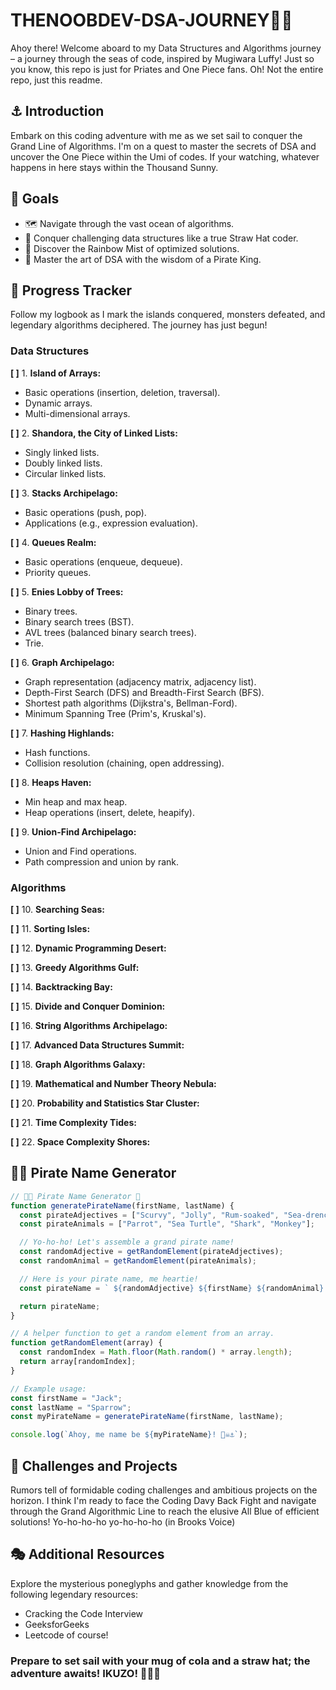# THENOOBDEV-DSA-JOURNEY🏴‍☠️

Ahoy there! Welcome aboard to my Data Structures and Algorithms journey – a journey through the seas of code, inspired by Mugiwara Luffy! Just so you know, this repo is just for Priates and One Piece fans. Oh! Not the entire repo, just this readme.

## ⚓ Introduction

Embark on this coding adventure with me as we set sail to conquer the Grand Line of Algorithms. I'm on a quest to master the secrets of DSA and uncover the One Piece within the Umi of codes. If your watching, whatever happens in here stays within the Thousand Sunny.

## 🌊 Goals

- 🗺️ Navigate through the vast ocean of algorithms.
- 🚀 Conquer challenging data structures like a true Straw Hat coder.
- 🌈 Discover the Rainbow Mist of optimized solutions.
- 🎩 Master the art of DSA with the wisdom of a Pirate King.

## 📜 Progress Tracker

Follow my logbook as I mark the islands conquered, monsters defeated, and legendary algorithms deciphered. The journey has just begun!

### Data Structures

**[ ]** 1. **Island of Arrays:**
   - Basic operations (insertion, deletion, traversal).
   - Dynamic arrays.
   - Multi-dimensional arrays.

**[ ]** 2. **Shandora, the City of Linked Lists:**
   - Singly linked lists.
   - Doubly linked lists.
   - Circular linked lists.

**[ ]** 3. **Stacks Archipelago:**
   - Basic operations (push, pop).
   - Applications (e.g., expression evaluation).

**[ ]** 4. **Queues Realm:**
   - Basic operations (enqueue, dequeue).
   - Priority queues.

**[ ]** 5. **Enies Lobby of Trees:**
   - Binary trees.
   - Binary search trees (BST).
   - AVL trees (balanced binary search trees).
   - Trie.

**[ ]** 6. **Graph Archipelago:**
   - Graph representation (adjacency matrix, adjacency list).
   - Depth-First Search (DFS) and Breadth-First Search (BFS).
   - Shortest path algorithms (Dijkstra's, Bellman-Ford).
   - Minimum Spanning Tree (Prim's, Kruskal's).

**[ ]** 7. **Hashing Highlands:**
   - Hash functions.
   - Collision resolution (chaining, open addressing).

**[ ]** 8. **Heaps Haven:**
   - Min heap and max heap.
   - Heap operations (insert, delete, heapify).

**[ ]** 9. **Union-Find Archipelago:**
   - Union and Find operations.
   - Path compression and union by rank.

### Algorithms

**[ ]** 10. **Searching Seas:**
 
**[ ]** 11. **Sorting Isles:**

**[ ]** 12. **Dynamic Programming Desert:**

**[ ]** 13. **Greedy Algorithms Gulf:**

**[ ]** 14. **Backtracking Bay:**

**[ ]** 15. **Divide and Conquer Dominion:**

**[ ]** 16. **String Algorithms Archipelago:**

**[ ]** 17. **Advanced Data Structures Summit:**

**[ ]** 18. **Graph Algorithms Galaxy:**
  
**[ ]** 19. **Mathematical and Number Theory Nebula:**

**[ ]** 20. **Probability and Statistics Star Cluster:**

**[ ]** 21. **Time Complexity Tides:**

**[ ]** 22. **Space Complexity Shores:**

## 🏴‍☠️ Pirate Name Generator

```js
// 🏴‍☠️ Pirate Name Generator 🦜
function generatePirateName(firstName, lastName) {
  const pirateAdjectives = ["Scurvy", "Jolly", "Rum-soaked", "Sea-drenched"];
  const pirateAnimals = ["Parrot", "Sea Turtle", "Shark", "Monkey"];

  // Yo-ho-ho! Let's assemble a grand pirate name!
  const randomAdjective = getRandomElement(pirateAdjectives);
  const randomAnimal = getRandomElement(pirateAnimals);

  // Here is your pirate name, me heartie!
  const pirateName = ` ${randomAdjective} ${firstName} ${randomAnimal} ${lastName}`;

  return pirateName;
}

// A helper function to get a random element from an array.
function getRandomElement(array) {
  const randomIndex = Math.floor(Math.random() * array.length);
  return array[randomIndex];
}

// Example usage:
const firstName = "Jack";
const lastName = "Sparrow";
const myPirateName = generatePirateName(firstName, lastName);

console.log(`Ahoy, me name be ${myPirateName}! 🏴‍☠️⚓`);


```

## 📜 Challenges and Projects
Rumors tell of formidable coding challenges and ambitious projects on the horizon. I think I'm ready to face the Coding Davy Back Fight and navigate through the Grand Algorithmic Line to reach the elusive All Blue of efficient solutions! Yo-ho-ho-ho yo-ho-ho-ho (in Brooks Voice)


## 🎭 Additional Resources
Explore the mysterious poneglyphs and gather knowledge from the following legendary resources:
  - Cracking the Code Interview
  - GeeksforGeeks
  - Leetcode of course!

### Prepare to set sail with your mug of cola and a straw hat; the adventure awaits! IKUZO! 🏴‍☠️⚓
